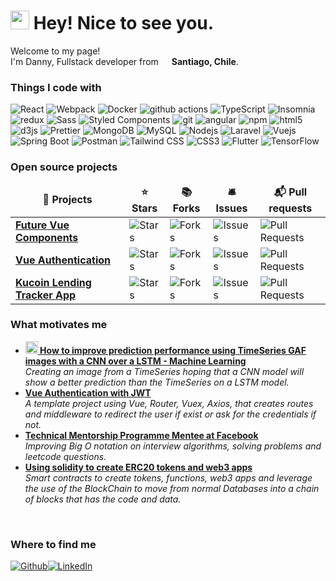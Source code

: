 <h1><img src="https://emojis.slackmojis.com/emojis/images/1531849430/4246/blob-sunglasses.gif?1531849430" width="30"/> Hey! Nice to see you.</h1>


<p>Welcome to my page! </br> I'm Danny, Fullstack developer from <img src="https://cdn-icons-png.flaticon.com/512/197/197586.png" width="13"/> <b>Santiago, Chile</b>. </p>
<h3>Things I code with</h3>
<p>
  <img alt="React" src="https://img.shields.io/badge/-React-45b8d8?style=flat-square&logo=react&logoColor=white" />
  <img alt="Webpack" src="https://img.shields.io/badge/-Webpack-8DD6F9?style=flat-square&logo=webpack&logoColor=white" /> 
  <img alt="Docker" src="https://img.shields.io/badge/-Docker-46a2f1?style=flat-square&logo=docker&logoColor=white" />
  <img alt="github actions" src="https://img.shields.io/badge/-Github_Actions-2088FF?style=flat-square&logo=github-actions&logoColor=white" />
  <img alt="TypeScript" src="https://img.shields.io/badge/-TypeScript-007ACC?style=flat-square&logo=typescript&logoColor=white" />
  <img alt="Insomnia" src="https://img.shields.io/badge/-Insomnia-5849BE?style=flat-square&logo=insomnia&logoColor=white" />
  <img alt="redux" src="https://img.shields.io/badge/-Redux-764ABC?style=flat-square&logo=redux&logoColor=white" />
  <img alt="Sass" src="https://img.shields.io/badge/-Sass-CC6699?style=flat-square&logo=sass&logoColor=white" />
  <img alt="Styled Components" src="https://img.shields.io/badge/-Styled_Components-db7092?style=flat-square&logo=styled-components&logoColor=white" />
  <img alt="git" src="https://img.shields.io/badge/-Git-F05032?style=flat-square&logo=git&logoColor=white" /> 
  <img alt="angular" src="https://img.shields.io/badge/-Angular-DD0031?style=flat-square&logo=angular&logoColor=white" />
  <img alt="npm" src="https://img.shields.io/badge/-NPM-CB3837?style=flat-square&logo=npm&logoColor=white" />
  <img alt="html5" src="https://img.shields.io/badge/-HTML5-E34F26?style=flat-square&logo=html5&logoColor=white" /> 
  <img alt="d3js" src="https://img.shields.io/badge/-D3.js-F9A03C?style=flat-square&logo=d3.js&logoColor=white" />
  <img alt="Prettier" src="https://img.shields.io/badge/-Prettier-F7B93E?style=flat-square&logo=prettier&logoColor=white" />
  <img alt="MongoDB" src="https://img.shields.io/badge/-MongoDB-13aa52?style=flat-square&logo=mongodb&logoColor=white" />
  <img alt="MySQL" src="https://img.shields.io/static/v1?style=flat-square&logo=MySQL&logoColor=white&message=MySQL&color=005c84&label=" />
  <img alt="Nodejs" src="https://img.shields.io/badge/-Nodejs-43853d?style=flat-square&logo=Node.js&logoColor=white" />
  <img alt="Laravel" src="https://img.shields.io/static/v1?style=flat-square&logo=Laravel&logoColor=white&message=Laravel&color=f22b1e&label=" />
  <img alt="Vuejs" src="https://img.shields.io/static/v1?style=flat-square&logo=Vue.js&logoColor=white&message=Vuejs&color=3daf7c&label=" />
  <img alt="Spring Boot" src="https://img.shields.io/static/v1?style=flat-square&logo=Spring+Boot&logoColor=white&message=Spring+Boot&color=67aa3c&label=" />
  <img alt="Postman" src="https://img.shields.io/static/v1?style=flat-square&logo=Postman&logoColor=white&message=Postman&color=e66637&label=" />
  <img alt="Tailwind CSS" src="https://img.shields.io/static/v1?style=flat-square&logo=Tailwind+CSS&logoColor=white&message=Tailwind+CSS&color=07adca&label=" />
  <img alt="CSS3" src="https://img.shields.io/static/v1?style=flat-square&logo=CSS3&logoColor=white&message=CSS3&color=008ec6&label=" />
  <img alt="Flutter" src="https://img.shields.io/static/v1?style=flat-square&logo=Flutter&logoColor=white&message=Flutter&color=1db2f0&label=" />
  <img alt="TensorFlow" src="https://img.shields.io/static/v1?style=flat-square&logo=TensorFlow&logoColor=white&message=TensorFlow&color=e0861f&label=" />
</p>
<h3>Open source projects</h3>
<table>
  <thead align="center">
    <tr border: none;>
      <td><b>🎁 Projects</b></td>
      <td><b>⭐ Stars</b></td>
      <td><b>📚 Forks</b></td>
      <td><b>🛎 Issues</b></td>
      <td><b>📬 Pull requests</b></td>
    </tr>
  </thead>
  <tbody>
    <tr>
      <td><a href="https://github.com/DannyAndres/future-vue-components"><b>Future Vue Components</b></a></td>
      <td><img alt="Stars" src="https://img.shields.io/github/stars/DannyAndres/future-vue-components?style=flat-square&labelColor=343b41"/></td>
      <td><img alt="Forks" src="https://img.shields.io/github/forks/DannyAndres/future-vue-components?style=flat-square&labelColor=343b41"/></td>
      <td><img alt="Issues" src="https://img.shields.io/github/issues/DannyAndres/future-vue-components?style=flat-square&labelColor=343b41"/></td>
      <td><img alt="Pull Requests" src="https://img.shields.io/github/issues-pr/DannyAndres/future-vue-components?style=flat-square&labelColor=343b41"/></td>
    </tr>
	  <tr>
      <td><a href="https://github.com/DannyAndres/Vue-Authentication"><b>Vue Authentication</b></a></td>
      <td><img alt="Stars" src="https://img.shields.io/github/stars/DannyAndres/Vue-Authentication?style=flat-square&labelColor=343b41"/></td>
      <td><img alt="Forks" src="https://img.shields.io/github/forks/DannyAndres/Vue-Authentication?style=flat-square&labelColor=343b41"/></td>
      <td><img alt="Issues" src="https://img.shields.io/github/issues/DannyAndres/Vue-Authentication?style=flat-square&labelColor=343b41"/></td>
      <td><img alt="Pull Requests" src="https://img.shields.io/github/issues-pr/DannyAndres/Vue-Authentication?style=flat-square&labelColor=343b41"/></td>
    </tr>
    <tr>
      <td><a href="https://github.com/DannyAndres/kucoin-app-lending-tracker"><b>Kucoin Lending Tracker App</b></a></td>
      <td><img alt="Stars" src="https://img.shields.io/github/stars/DannyAndres/kucoin-app-lending-tracker?style=flat-square&labelColor=343b41"/></td>
      <td><img alt="Forks" src="https://img.shields.io/github/forks/DannyAndres/kucoin-app-lending-tracker?style=flat-square&labelColor=343b41"/></td>
      <td><img alt="Issues" src="https://img.shields.io/github/issues/DannyAndres/kucoin-app-lending-tracker?style=flat-square&labelColor=343b41"/></td>
      <td><img alt="Pull Requests" src="https://img.shields.io/github/issues-pr/DannyAndres/kucoin-app-lending-tracker?style=flat-square&labelColor=343b41"/></td>
    </tr>
  </tbody>
</table>
<h3>What motivates me</h3>
<ul>
  <li><a href="https://github.com/DannyAndres/seminario"><b><img src="https://emojipedia-us.s3.dualstack.us-west-1.amazonaws.com/thumbs/240/apple/237/fire_1f525.png" width="20" alt="new" /> How to improve prediction performance using TimeSeries GAF images with a CNN over a LSTM - Machine Learning</b></a><br/><i>Creating an image from a TimeSeries hoping that a CNN model will show a better prediction than the TimeSeries on a LSTM model.</i></li>
  <li><a href="https://github.com/DannyAndres/Vue-Authentication"><b>Vue Authentication with JWT</b></a><br/><i>A template project using Vue, Router, Vuex, Axios, that creates routes and middleware to redirect the user if exist or ask for the credentials if not.</i></li>
  <li><a href="https://tmpfb.splashthat.com/"><b>Technical Mentorship Programme Mentee at Facebook</b></a><br/><i>Improving Big O notation on interview algorithms, solving problems and leetcode questions.</i></li>
  <li><a href="https://docs.soliditylang.org/en/v0.8.10/"><b>Using solidity to create ERC20 tokens and web3 apps</b></a><br/><i>Smart contracts to create tokens, functions, web3 apps and leverage the use of the BlockChain to move from normal Databases into a chain of blocks that has the code and data.</i></li>
</ul>
<br/>
<h3>Where to find me</h3>
<p><a href="https://github.com/dannyandres" target="_blank"><img alt="Github" src="https://img.shields.io/badge/GitHub-%2312100E.svg?&style=for-the-badge&logo=Github&logoColor=white" /></a><a href="https://www.linkedin.com/in/danny-andres/" target="_blank"><img alt="LinkedIn" src="https://img.shields.io/badge/linkedin-%230077B5.svg?&style=for-the-badge&logo=linkedin&logoColor=white" /></a>
</p>

